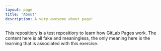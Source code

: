 ```yaml
---
layout: page
title: "About"
description: A very awesome about page!
---
```


This repositiory is a test repositiory to learn how GitLab Pages work.  The content here is all fake and meaningless, the only meaning here is the learning that is associated with this exercise.
